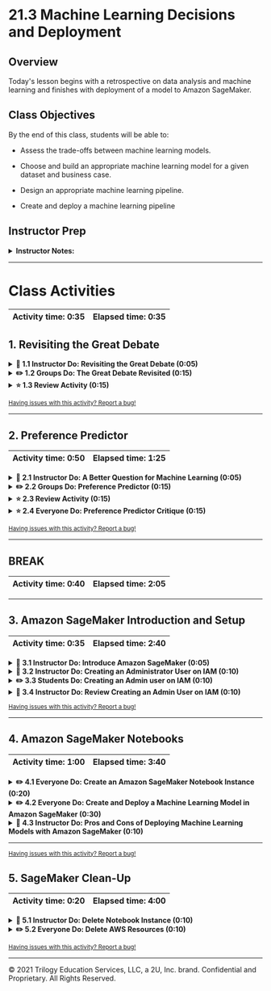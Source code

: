 # 21.3 Machine Learning Decisions and Deployment

## Overview

Today's lesson begins with a retrospective on data analysis and machine learning and finishes with deployment of a model to Amazon SageMaker.

## Class Objectives
By the end of this class, students will be able to:

* Assess the trade-offs between machine learning models.

* Choose and build an appropriate machine learning model for a given dataset and business case.

* Design an appropriate machine learning pipeline.

* Create and deploy a machine learning pipeline

## Instructor Prep

<details>
  <summary><strong>Instructor Notes:</strong></summary>

* Today's class is much more discussion-based than other classes. As much as possible, pose open-ended questions to students, encourage them to ask their own questions, and also encourage them to respond to other students' questions. Let students know that many of today's questions do not have a clear right answer. Don't be afraid of a little silence! Let students take time to think through the questions you're asking. If absolutely no one is responding, ask simpler leading questions to get students to start talking. You may also want to do a quick, light-hearted warm-up with students to get them loosened up. 

* Have your TAs refer to the [time tracker](TimeTracker.xlsx) to stay on track.

* Lastly, as a reminder, these slideshows are for instructor use only. When distributing slides to students, please first export the slides to a PDF file. You may then distribute the PDF file through Slack.

</details>

- - -

# Class Activities

| Activity time:       0:35 |  Elapsed time:      0:35  |
|---------------------------|---------------------------|


## 1. Revisiting the Great Debate

<details>
  <summary><strong> 📣 1.1 Instructor Do: Revisiting the Great Debate (0:05)</strong></summary>

* Open the [slideshow](https://docs.google.com/presentation/d/13WCDpwCzIcdTu7BKHDBQvvBRmwCxbWn5n6pdP_gLRQk/edit?usp=sharing) and welcome students to class. Use slides 1 - 8 to assist you with this lesson. Let students know the first half of today's class will be different than previous classes and will primarily be discussion based, starting with a thought experiment.

* On slide 6, remind students of the question asked on day 1: "Which do Americans prefer: Italian or Mexican food?" and that we'll be revisiting the question with all the newfound tools we have available to us in class.

* On slide 8, open the discussion to students asking them which steps could benefit from Machine Learning. If students need some prompting, here are some ideas:

  * Decompose the ask.
    * Clustering algorithms could help us define specifics in the question, like what “counts” as an Italian restaurant.
  * Identify data sources.
    * Using a web scraper, we could automatically collect potential data sources and rank them by how often they are mentioned in data science blogs
  * Build a data retrieval plan/retrieve the data/assemble and clean.
    * We could build a pipeline to automatically retrieve and clean the data.
    * Point out that the predictions of a machine learning model applied to the data it’s trained on can act as a form of “noise removal.”
  * Analyze for trends.
    * Instead of using machine learning models to predict, we can also use them to analyze data.
  * Acknowledge limitations/make the call or tell the story.
    * These steps still rely on the machine learning practitioner. Even if parts of these steps can be automated, it’s best to have an actual person responsible for the final call.

</details>

<details>
  <summary><strong> ✏️ 1.2 Groups Do: The Great Debate Revisited (0:15)</strong></summary>

  * Open the [slideshow](https://docs.google.com/presentation/d/13WCDpwCzIcdTu7BKHDBQvvBRmwCxbWn5n6pdP_gLRQk/edit?usp=sharing) and use slide 9 to present this activity to the class.

  * Have students break into groups and devise new strategies to answer the question: "Which do Americans prefer: Italian or Mexican food?". Encourage them to come up with unconventional approaches. Let them know that at the end of the 20 minutes, each group will share their approach with the whole class, and the whole class will collaborate to see how different approaches could be combined.

  * After 15 minutes have passed, let students know that they have five more minutes and that they should choose who will represent the group and share their strategy.


</details>

<details>
  <summary><strong> ⭐ 1.3 Review Activity (0:15) </strong></summary>

  * ⏰**Three-Hour Adjustment**: Reduce activity time to 10 minutes.

  * Have each group present their new approach to the whole class. After all the groups have presented, open the discussion to the whole class. What approaches do they like? What strategies could be combined? What pitfalls would we expect to run into?

</details>

<sub>[Having issues with this activity? Report a bug!](https://form.jotform.com/200705887599168?activityOr=1+-+Revisiting+the+Great+Debate&lessonpageTitle=Machine+Learning+Decisions+and+Deployment&lessonpageNumber=21.3&whereIs=DataViz-Lesson-Plans+GitHub&typeA18=https%3A%2F%2Fgithub.com%2Fcoding-boot-camp%2FDataViz-Lesson-Plans%2Fblob%2Fv1.1%2FDataviz-Lesson-Plans%2F01-Lesson-Plans%2F21-Deep-Learning%2F3%2FLessonPlan.md)</sub>

- - -


## 2. Preference Predictor

| Activity time:       0:50 |  Elapsed time:      1:25  |
|---------------------------|---------------------------|

<details>
  <summary><strong> 📣 2.1 Instructor Do: A Better Question for Machine Learning (0:05) </strong></summary>

* Continue to [slide 13](https://docs.google.com/presentation/d/13WCDpwCzIcdTu7BKHDBQvvBRmwCxbWn5n6pdP_gLRQk/edit#slide=id.gbe22de1969_0_6901) and tell students that for the next activity, we'll tweak the question from the previous activity to focus on something even better solved by Machine Learning. On the next slide, introduce the second thought experiment: training a model for a take-home interview assignment to predict a Yelp user's average rating of Italian restaurants, with the following assumptions:

  * The model must use data from the Yelp dataset.

  * You have one week to work on the assignment (the interviewers expect you to spend around 10 hours on it).

  * You may use external libraries, but you will have to explain how they work at a high level.

  * Be prepared to explain how your model works to interviewers of varying technical backgrounds.

* On slide 16, point out that there is a very real data set we'll be basing our analysis on, but it is over 6 GB compressed, so instead of writing any code or downloading the data, we're going to make a hypothetical plan and rely on the data description from Yelp to guide how we will approach the data. Open [the link to the Yelp dataset documentation](https://www.yelp.com/dataset/documentation/main) and distribute it to students.

</details>

<details>
  <summary><strong> ✏️ 2.2 Groups Do: Preference Predictor (0:15) </strong></summary>

* ⏰**Three-Hour Adjustment**: If today's class occurs on a weekday, make this an everyone do and open up a class-wide discussion, and reduce to 10 minutes.

* Open the slideshow and use [slide 18](https://docs.google.com/presentation/d/13WCDpwCzIcdTu7BKHDBQvvBRmwCxbWn5n6pdP_gLRQk/edit#slide=id.gbe22de1969_0_8579) to present this activity to the class.

* Have students return to their groups and brainstorm how to create a machine learning model that predicts a Yelp user's average rating of Italian restaurants. 

* Check in with each group early on in the process. Students may gravitate toward solutions that include natural language processing. Use this as an opportunity to let them know we will be covering some NLP in the next week with big data. Challenge them to find solutions that do not rely on NLP.

</details>

<details>
  <summary><strong> ⭐ 2.3 Review Activity (0:15) </strong></summary>

* ⏰**Three-Hour Adjustment**: If today's class occurs on a weekday, skip this activity

* Once again, have each group present their proposed model to the whole class. After all the groups have presented, open the discussion to the whole class.

</details>

<details>
  <summary><strong> ⭐ 2.4 Everyone Do: Preference Predictor Critique (0:15) </strong></summary>

* ⏰**Three-Hour Adjustment**: If today's class occurs on a weekday, reduce activity time to 10 minutes.

* Move on to [slide 21](https://docs.google.com/presentation/d/13WCDpwCzIcdTu7BKHDBQvvBRmwCxbWn5n6pdP_gLRQk/edit#slide=id.gbe22de1969_0_8602) and let students know we will now be critiquing code as a class that tries to solve this problem. 

* Now, in our thought experiment, we will be assuming the role of the interviewer, evaluating the submission of an interviewee.

* Open [YelpModel.html](Activities/02-Evr_PredictingPreference/Solved/YelpModel.html) and distribute the file to students. Point out that this is a saved copy of the original notebook in an HTML file, not a live notebook that we can run.

* Give students a few minutes to familiarize themselves with the code. Let them know that, if they see unfamiliar code, that is to be expected and they shouldn't get hung up on it for now. Every coder uses different tricks and conventions. The goal here is to try to understand their approach.

* After students have familiarized themselves with the submission, open up a discussion. What do they think of this approach? What about it do they like? What do they think could have been done better? Do they agree with the results? What questions would they like to ask the interviewee if they bring them back for another round of interviews?

* Some notable points you might want to bring up:

  * The neural network has no hidden layers, no activation layer on the output, and uses MSE for its loss. This is just a fancy way of making a linear regression. Would it be more beneficial to just use a linear regression here?

  * The model deals with missing data by just putting the middle value of three stars for every value. Would it make more sense to get each individual reviewer's average for the imputed value?

  * The analysis doesn't have much explanation of why certain methods were chosen, or why certain values were chosen. For instance, why are we limiting to users with five reviews of Italian restaurants? Why not three? Why not 10?

</details>

<sub>[Having issues with this activity? Report a bug!](https://form.jotform.com/200705887599168?activityOr=2+-+Preference+Predictor&lessonpageTitle=Machine+Learning+Decisions+and+Deployment&lessonpageNumber=21.3&whereIs=DataViz-Lesson-Plans+GitHub&typeA18=https%3A%2F%2Fgithub.com%2Fcoding-boot-camp%2FDataViz-Lesson-Plans%2Fblob%2Fv1.1%2FDataviz-Lesson-Plans%2F01-Lesson-Plans%2F21-Deep-Learning%2F3%2FLessonPlan.md)</sub>

- - -

## BREAK

| Activity time:       0:40 |  Elapsed time:      2:05  |
|---------------------------|---------------------------|

- - -

## 3. Amazon SageMaker Introduction and Setup

| Activity time:       0:35 |  Elapsed time:      2:40  |
|---------------------------|---------------------------|

<details>
  <summary><strong> 📣 3.1 Instructor Do: Introduce Amazon SageMaker (0:05)</strong></summary>

* Open the [slideshow](https://docs.google.com/presentation/d/13WCDpwCzIcdTu7BKHDBQvvBRmwCxbWn5n6pdP_gLRQk/edit?usp=sharing) and use slides 23 - 27 to introduce Amazon SageMaker to the class.

* Go to [slide 24](https://docs.google.com/presentation/d/13WCDpwCzIcdTu7BKHDBQvvBRmwCxbWn5n6pdP_gLRQk/edit#slide=id.gbe22de1969_0_8913) and let students know that the rest of the session will be about how to deploy machine learning models. 

* Up until now, all the models we've created run within a Jupyter Notebook.

* If we want to share the functionality of our models with other people (or other programs), we need to deploy them. 

* One way would we could do this is to build an API from scratch using Flask, but that takes quite a bit of work, and still needs to be hosted on a server somewhere.

* Today, we will be using Amazon SageMaker, which is built to streamline the process of training and deploying models.

 </details>

<details>
  <summary><strong> 📣 3.2 Instructor Do: Creating an Administrator User on IAM (0:10)</strong></summary>

In this activity, students will learn how to create an `administrator` user using AWS Identity and Access Management (IAM) service. This user will add some extra security for the user when working on AWS.

Explain to students that a standard best practice is to avoid using the principal, or _root_, user to manage their AWS account. This principal user is the one they used to create their AWS account. Instead, a new user for each person that requires administrator access should be created using the AWS Identity and Access Management (IAM) service.


* You may open the [slideshow](https://docs.google.com/presentation/d/13WCDpwCzIcdTu7BKHDBQvvBRmwCxbWn5n6pdP_gLRQk/edit?usp=sharing) and use slides 28 - 34 to assist you to show the class the process of creating an Administrator user on IAM. 

* Open the [AWS Management Console](https://console.aws.amazon.com) using your _root_ user, and show students how to create a new user on IAM as follows.

* Look for the IAM service on the "Find Services" search box, type `iam` and click on `IAM` service.

  ![Create an administrator IAM user - Step 1](Images/iam-user-1.png)

* In the left pane menu, choose the "Users" option and click on the "Add user" button.

  ![Create an administrator IAM user - Step 2](Images/iam-user-2.png)

* On the "Add user" page, provide your new user name in the "User name" input box, then fill out the details of the new `administrator` by filling in the selections as seen below.  Afterward, click on the "Next: Permissions" button to continue.

  * **User name:** `administrator`
  * **Access type:** Select the "Programmatic access" and "AWS Management Console access" boxes.
  * **Console password:** Choose "Custom password" and type your password.
  * **Require password reset:** Unselect this box.

  ![Create an administrator IAM user - Step 3](Images/iam-user-3.png)

* On the "Set permissions" page, choose "Add user to group" and click on the "Create group" button.

  ![Create an administrator IAM user - Step 4](Images/iam-user-4.png)

* In the "Create group" dialog box, type `Administrators` in the "Group name" textbox.

* Choose "Filter policies" and then choose "AWS managed - job function" to filter the table contents.

  ![Create an administrator IAM user - Step 5](Images/iam-user-5.png)

* In the policy list, select the checkbox for "AdministratorAccess" and then choose the "Create group" button.

  ![Create an administrator IAM user - Step 6](Images/iam-user-6.png)

* After creating the group, select the checkbox for your new group. Choose "Refresh" if necessary to see the group on the list.

  ![Create an administrator IAM user - Step 7](Images/iam-user-7.png)

* Click on the "Next: Tags" button to continue.

* On the "Next: Tags" page, leave the defaults and click on the "Next: Review" button to continue.

  ![Create an administrator IAM user - Step 8](Images/iam-user-8.png)

* Review the list of group memberships to be added to the new user. When you are ready to proceed, click on the "Create user" button.

  ![Create an administrator IAM user - Step 9](Images/iam-user-9.png)

* Once the user is created, download the user's credentials by clicking on the "Download .csv" button. Keep those credentials safe.

  ![Create an administrator IAM user - Step 10](Images/iam-user-10.png)

Enable access to billing data for the IAM admin user as follows:

* On the navigation bar, choose your account name, and then select "My Account."

  ![Create an administrator IAM user - Step 11](Images/iam-user-11.png)

* Scroll down to the "IAM User and Role Access to Billing Information" section and click on the "Edit" option.

  ![Create an administrator IAM user - Step 12](Images/iam-user-12.png)

* Select the checkbox to "Activate IAM Access" and choose "Update."

  ![Create an administrator IAM user - Step 13](Images/iam-user-13.png)

Sign out from your session, open the `CSV` file with the new `administrator` user credentials and log in to the AWS Management Console using the user's URL and password. Tell students that, from now on, they should avoid using their _root user_ and work with this new admin user instead.

Answer any questions before moving on.

</details>

<details>
  <summary><strong> ✏️ 3.3 Students Do: Creating an Admin user on IAM (0:10) </strong></summary>

In this activity, students will create an administrator user to manage their AWS account.

* You may open [slide 35](https://docs.google.com/presentation/d/13WCDpwCzIcdTu7BKHDBQvvBRmwCxbWn5n6pdP_gLRQk/edit#slide=id.gbe53dc55c6_0_135) to present this activity to the class. In case you might find necessary to show case the instructions, you may use slides 29 -32.

**Instructions:**

* [README.md](Activities/01-Stu_IAM_User/README.md)

</details>

<details>
  <summary><strong> 📣 3.4 Instructor Do: Review Creating an Admin User on IAM (0:10)</strong></summary>

  This review activity is intended to verify that all students have successfully created their admin user using IAM.

  Make sure that all students have their AWS account working correctly. Also, ask TAs to assist students who might have an issue before moving forward. Forthcoming activities will use the `administrator` IAM user by default.

  Answer any questions before moving on.

</details>

<sub>[Having issues with this activity? Report a bug!](https://form.jotform.com/200705887599168?activityOr=3+-+Amazon+SageMaker+Intro+and+Setup&lessonpageTitle=Machine+Learning+Decisions+and+Deployment&lessonpageNumber=21.3&whereIs=DataViz-Lesson-Plans+GitHub&typeA18=https%3A%2F%2Fgithub.com%2Fcoding-boot-camp%2FDataViz-Lesson-Plans%2Fblob%2Fv1.1%2FDataviz-Lesson-Plans%2F01-Lesson-Plans%2F21-Deep-Learning%2F3%2FLessonPlan.md)</sub>

- - -


## 4. Amazon SageMaker Notebooks

| Activity time:       1:00 |  Elapsed time:      3:40  |
|---------------------------|---------------------------|

<details>
  <summary><strong> ✏️ 4.1 Everyone Do: Create an Amazon SageMaker Notebook Instance (0:20)</strong></summary>

In this activity, students will learn how to create an instance of Amazon SageMaker and how to use Jupyter Notebooks on the AWS cloud. 

* You may open the [slideshow](https://docs.google.com/presentation/d/13WCDpwCzIcdTu7BKHDBQvvBRmwCxbWn5n6pdP_gLRQk/edit?usp=sharing) and use slides 37 - 40 to assist you with this lesson. Note that the GUI on the Amazon SageMaker Notebook Instance creation will look slightly different in comparison to the images below. However, the information at its core will suffice. In case you need up to date guidance, slides 38 - 40 are up to date with the AWS GUI.   

**Files:**

* [YelpModelToDeploy.ipynb](Activities/03-Evr_SageMaker/Solved/YelpModelToDeploy.ipynb)

* [test_restaurant.json](Activities/03-Evr_SageMaker/Solved/test_restaurant.json)

* [test_review.json](Activities/03-Evr_SageMaker/Solved/test_review.json)

* [test_user.json](Activities/03-Evr_SageMaker/Solved/test_user.json)

* [business_clusters.json](Activities/03-Evr_SageMaker/Solved/business_clusters.json)

* [yelp_model.h5](Activities/03-Evr_SageMaker/Solved/yelp_model.h5)

Comment to students that you will demonstrate how to create an Amazon SageMaker Notebook instance and ask them to follow your steps as you move along the demo. Ask TAs to assist students if they get stuck along the process.

Log in to your AWS Management Console using your admin user and tell students that the first component that Amazon SageMaker requires is an [Amazon S3](https://aws.amazon.com/s3) bucket to store data to feed machine learning models or to save prediction results.

To create an Amazon S3 bucket, follow the next steps:

* On the "Find Services" search box, type `S3` and select the "S3" service from the list.

  ![Creating an Amazon SageMaker instance - step 1](Images/sagemaker-1.png)

* On the Amazon S3 console, click on the "Create bucket" button.

  ![Creating an Amazon SageMaker instance - step 2](Images/sagemaker-2.png)

* Fill in the following details on the "Create button" window:

  * **Section: Name and region**
    * _Bucket name:_ `sagemaker-<CURRENT-DATE+TIME>` (for example: `sagemaker-20190903-1026`)
    * _Region:_ `US West (Oregon)` (S3 and SageMaker instance regions should be the same)
    * _Click:_ "Next"
    ![Creating an Amazon SageMaker instance - step 3](Images/sagemaker-3.png)
  * **Section: Configure options**
    * _Click:_ "Next" (leave defaults)
    ![Creating an Amazon SageMaker instance - step 4](Images/sagemaker-4.png)
  * **Section: Set permissions**
    * _Click:_ "Next" (leave defaults)
    ![Creating an Amazon SageMaker instance - step 5](Images/sagemaker-5.png)
  * **Section: Review**
    * _Click:_ "Create bucket"
    ![Creating an Amazon SageMaker instance - step 6](Images/sagemaker-6.png)

* Note down (copy/paste/save) the name of the bucket for use in the following section.

Explain to students that the next step is to create a Jupyter Notebook instance on Amazon SageMaker. Follow the next steps:

* Navigate to the "AWS Management Console" homepage. In the "Find Services" search box, type "sagemaker" and select "Amazon SageMaker" from the list.

  ![Creating an Amazon SageMaker instance - step 7](Images/sagemaker-7.png)

* On the Amazon SageMaker console, be sure that `Oregon` is the selected region, on the left pane menu. Under the "Notebook" section, choose "Notebook instances."

  ![Creating an Amazon SageMaker instance - step 8](Images/sagemaker-8.png)

* On the "Notebook instances" page, click on the "Create notebook instance" button.

  ![Creating an Amazon SageMaker instance - step 9](Images/sagemaker-9.png)

* Fill in the following values on the "Create notebook instance" page:

  * **Section: Notebook instance settings**
    * _Notebook instance name:_ `sm-test`
    * _Notebook instance type:_ `ml.t2.medium`
    * _Elastic inference:_ `none`
    ![Creating an Amazon SageMaker instance - step 10](Images/sagemaker-10.png)
  * **Section: Permissions and encryption**
    * _IAM role:_ On the dropdown list, select the `Create a new role` option.
    ![Creating an Amazon SageMaker instance - step 11](Images/sagemaker-11.png)
    * Under the "S3 buckets you specify - _optional_" section, choose "Specific S3 buckets" and type the name of the Amazon S3 bucket you created in the preceding section (e.g., `sagemaker-20190903-1026`). Click on "Create role" to continue.
    ![Creating an Amazon SageMaker instance - step 12](Images/sagemaker-12.png)
    * _Root access:_ Be sure that the `Enable - Give users root access to the notebook` option is selected. Tell students that this option is less safe but allows more control over the instance.
    ![Creating an Amazon SageMaker instance - step 13](Images/sagemaker-13.png)

* Scroll down and click on the "Create notebook instance" button to continue. Comment to students that the creation process takes up to five minutes to finish.

  ![Creating an Amazon SageMaker instance - step 14](Images/sagemaker-14.png)

While the notebook instance is being created, explain to students that AWS charges for these and most resources as they are created, even when not in use. This instance is billed for by the second until it's turned off and deleted. Students will learn how to eliminate these resources later in today's class.

Explain to students that, as long as the free tier is used, there are no charges associated with today's activities. However, if any of the students use an account that is more than two months old, the tasks performed today using Amazon SageMaker may have an associated cost.

* Once the notebook instance status is "InService," it's ready to be used. In the "Actions" column, click on `Open Jupyter` to continue.

  ![Creating an Amazon SageMaker instance - step 15](Images/sagemaker-15.png)

* After a few seconds, you will see the Jupyter Notebook interface. Comment to students that this notebook is running on the AWS cloud.

* In the "New" dropdown, select the `conda_python3` environment to create a new notebook.

  ![Creating an Amazon SageMaker instance - step 16](Images/sagemaker-16.png)

* On the new notebook, code a `hello world` statement in Python in the first cell as a test. Be sure that all of the class has reached this point before moving forward.

  ![Creating an Amazon SageMaker instance - step 17](Images/sagemaker-17.png)

Explain to students that it's possible to code a Jupyter Notebook from scratch on this Amazon SageMaker's notebook instance, but also that you can open an existing Jupyter Notebook. Distribute the files in the [Solved](Activities/03-Evr_SageMaker/Solved] folder to students and continue the demo as follows:

* In your Amazon SageMaker notebook instance, on the upper right, click on the "Upload" button and select all five files in the [Solved](Activities/03-Evr_SageMaker/Solved] folder to upload.

  ![Creating an Amazon SageMaker instance - step 18](Images/sagemaker-18.png)

* Open the `YelpModelToDeploy.ipynb` notebook. You'll probably see the message `Select Kernel` or `Kernel not found`. Select `conda_tenserflow_p36` and click on `Select` or `Set Kernel` to continue.

* Run all the cells in the notebook, comment to students that now this notebook is running on the AWS cloud using Amazon SageMaker.

End the demo and answer any questions before moving on.

</details>

<details>
  <summary><strong> ✏️ 4.2 Everyone Do: Create and Deploy a Machine Learning Model in Amazon SageMaker (0:30)</strong></summary>

* ⏰**Three-Hour Adjustment**: If today's class occurs on a weekday, reduce activity time to 25 minutes.

**Corresponding Activity:** [04-Evr_SageMaker_Deployment](Activities/04-Evr_SageMaker_Deployment)

In this activity, students will learn how to create, train, deploy, and evaluate a machine learning model in Amazon SageMaker.

This is a collaborative activity where you will lead the class through the whole process. Be sure to keep the pace, allowing students to follow you. Ask TAs to assist any students who may be stuck during the activity.

 * You may open the [slideshow](https://docs.google.com/presentation/d/13WCDpwCzIcdTu7BKHDBQvvBRmwCxbWn5n6pdP_gLRQk/edit?usp=sharing) and use slides 41 and 42 to present this collective activity to the class. 

**Files:**

* [rainfall_forecast.ipynb](Activities/04-Evr_SageMaker_Deployment/Unsolved/rainfall_forecast.ipynb)

* [x_austin_final.csv](Activities/04-Evr_SageMaker_Deployment/Resources/x_austin_final.csv)

* [y_austin_final.csv](Activities/04-Evr_SageMaker_Deployment/Resources/y_austin_final.csv)

Explain to students that Amazon has created an extensive library of machine learning models that are optimized for the cloud. This demo will show how to use one of those models.

Tell students that, in this demo, you are going to demonstrate one of Amazon's linear regression models to predict the amount of rain that will fall in Austin, given the average temperature in Fahrenheit degrees.

Slack out the unsolved version of the Jupyter Notebook and the two data files to students. Ask the class to follow you on this demo.

Start the demo by opening the Jupyter lab UI at your Amazon SageMaker instance and create a new folder called `Data`.

![Deploy SageMaker Model - step 1](Images/deploy-sagemaker-1.png)

Open the `Data` folder, upload the following `CSV` files and highlight the following:

* `x_austin_final.csv`: This file contains historical weather conditions in Austin, Texas, along 1,319 days.

* `y_austin_final.cvs`: This file contains the precipitations sum in inches in Austin, Texas, along 1,319 days.

![Deploy SageMaker Model - step 2](Images/deploy-sagemaker-2.png)

Navigate to the main folder on Jupyter lab and import the unsolved version of the Jupyter Notebook to your Amazon SageMaker notebook instance. Live code the demo by highlighting the following:

* In the `Initial imports` section, some well-known libraries are imported. The `sklearn` library will be used to split the dataset in training and testing sets, as well as to evaluate the model.

  ```python
  import os
  import io
  import json
  import numpy as np
  import pandas as pd
  from path import Path
  import matplotlib.pyplot as plt
  from sklearn.model_selection import train_test_split
  from sklearn.metrics import mean_squared_error, r2_score
  ```

* To use Amazon SageMaker, the following libraries are needed:

  ```python
  import sagemaker
  import sagemaker.amazon.common as smac
  from sagemaker.predictor import csv_serializer, json_deserializer
  from sagemaker import get_execution_role
  from sagemaker.amazon.amazon_estimator import get_image_uri
  import boto3
  ```

* Along with the `sagemaker` modules, the `boto3` library is imported. `boto3` is the [AWS SDK for Python](https://boto3.amazonaws.com/v1/documentation/api/latest/index.html).

* The data to train and test the model are loaded into two Pandas data frames. Next, the data are transformed into a vector as follows:

  * The `x_austin_final.csv` data are loaded into the `features` data frame, and the `TempAvgF` column that denotes the average temperature in Austin in Fahrenheit degrees is taken as an input variable (predictor) for the linear model.

    ```python
    # Read the weather features data
    file_path = Path("Data/x_austin_final.csv")
    features = pd.read_csv(file_path)

    # Transforming the "TempAvgF" column to a vector
    X = features["TempAvgF"].values.reshape(-1, 1)
    ```

  * The `y_austin_final.csv` data are initially loaded into the `y` data frame; these data represent the target variable in the linear model.

    ```python
    # Read the target data (precipitation sum inches)
    file_path = Path("Data/y_austin_final.csv")
    y = pd.read_csv(file_path, names=["PrecipitationSumInches"], header=None)

    # Transforming y into a vector
    y = y.iloc[:, 0].values
    ```

* The data are split into training and testing datasets using the `train_test_split()` function from `sklearn`.

  ```python
  X_train, X_test, y_train, y_test = train_test_split(X, y, test_size=0.2)
  ```

Comment to students that, once the data are loaded, the next step is to create the linear regression model. The process starts with some initial configurations as follows:

* The training and testing data should be stored in an Amazon S3 bucket, so a variable to store the name of the bucket we created before is defined.

  ```python
  bucket = "sagemaker-bucket-name-here"
  ```

* To identify the data files stored in Amazon S3, a prefix is defined.

  ```python
  prefix = "austin-rainfall-regression"
  ```

* The current role of the IAM user running the notebook is stored in the `role` variable.

  ```python
  role = get_execution_role()
  ```

Now it's time to upload the data to Amazon S3. Explain to students that, to train the machine learning model using Amazon SageMaker, the training and testing data should pass through an Amazon S3 bucket formatted using the [protobuf recordIO format](https://docs.aws.amazon.com/sagemaker/latest/dg/cdf-training.html#td-serialization).

* The protobuf recordIO format is a method to serialize structured data (similar to `JSON`) to allow different applications to communicate with each other or for storing data.

Explain to students that using the protobuf recordIO format allows you to take advantage of _Pipe mode_ when training the algorithms that support it. In _Pipe mode_, your training job streams data directly from Amazon S3. Streaming can provide faster start times for training jobs and better throughput.

Continue with the following code to format the training data as a protobuf recordIO, and then upload it to the Amazon S3 bucket:

```python
# Encode the training data as Protocol Buffer
buf = io.BytesIO()
vectors = np.array(X_train).astype("float32")
labels = np.array(y_train).astype("float32")
smac.write_numpy_to_dense_tensor(buf, vectors, labels)
buf.seek(0)

# Upload encoded training data to Amazon S3
key = 'linear_train.data'
boto3.resource("s3").Bucket(bucket).Object(os.path.join(prefix, "train", key)).upload_fileobj(buf)
s3_train_data = "s3://{}/{}/train/{}".format(bucket, prefix, key)
print("Training data uploaded to: {}".format(s3_train_data))
```

Tell students that, if you provide test data, the algorithm logs include the test score for the final model. Live code the following to upload the testing data:

```python
# Encode the testing data as Protocol Buffer
buf = io.BytesIO()
vectors = np.array(X_test).astype("float32")
labels = np.array(y_test).astype("float32")
smac.write_numpy_to_dense_tensor(buf, vectors, labels)
buf.seek(0)

# Upload encoded testing data to Amazon S3
key = "linear_test.data"
boto3.resource("s3").Bucket(bucket).Object(os.path.join(prefix, "test", key)).upload_fileobj(buf)
s3_test_data = "s3://{}/{}/test/{}".format(bucket, prefix, key)
print("Testing data uploaded to: {}".format(s3_test_data))
```

Once you have uploaded your data to Amazon S3, it's time to train the machine learning model. Comment to students that, in this demo, you will use Amazon SageMaker's [_linear learner algorithm_](https://docs.aws.amazon.com/sagemaker/latest/dg/linear-learner.html) to run a linear regression prediction model.

Create the instance of the linear learner algorithm and highlight the following:

* The instance of the `linear learner` is created using the `get_image_uri()` method from the `sagemaker` library.

  ```python
  container = get_image_uri(boto3.Session().region_name, "linear-learner")
  ```

* Before creating the estimator container, an Amazon SageMaker session should be started.

  ```python
  sess = sagemaker.Session()
  ```

* The estimator container is an AWS EC2 instance that will store and run the model. The estimator container is created using a `ml.m4.xlarge` instance type for training the model.

  ```python
  linear = sagemaker.estimator.Estimator(
    container,
    role,
    train_instance_count=1,
    train_instance_type="ml.m4.xlarge",
    output_path="s3://{}/{}/output".format(bucket, prefix),
    sagemaker_session=sess
    )
  ```

* The linear learner hyperparameters are defined next. It's important to highlight that the `feature_dim` parameter should match with the number of predictors in `X`. In this case, since we only have one predictor, its value is `1`.

  ```python
  # Define linear learner hyperparameters
  linear.set_hyperparameters(
    feature_dim=1,
    mini_batch_size=100,
    predictor_type="regressor",
    epochs=10,
    num_models=32,
    loss="absolute_loss"
    )
  ```

* The model is trained using the `fit` method of the Amazon SageMaker estimator. **Note:** This step might take a few minutes.

  ```python
  linear.fit({'train': s3_train_data, 'test': s3_test_data})
  ```

Explain to students that this step might take a few minutes, and it will use resources from the AWS account. Typically, this time is not billed in the two-month trial period. However, clarify to students that policies of the AWS free and trial offer changes regularly, so they should always check the pricing pages for any service that they want to use. Below, a sample output is shown. You will notice that the output text is in blue.

**Important note:** Explain to students that this step may take up to 15 minutes since Amazon SageMaker is provisioning not only a Jupyter Notebook, but also a series of virtual machines (EC2 instances) to compute the model. If you are running out of time in this activity, open the solved version of the notebook and continue the demo by dry-walking through the code.

![Deploy SageMaker Model - step 3](Images/deploy-sagemaker-3.gif)

Once the `linear-learner` model is trained, tell students that it can be deployed to make predictions of the rainfall in Austin. Continue the demo and highlight the following:

* In order to make predictions, the model should be deployed. A `ml.t2.medium` instance type is defined since this is the instance type we selected when we created the notebook that is part of the free-tier offer.

  ```python
  linear_predictor = linear.deploy(initial_instance_count=1, instance_type="ml.t2.medium")
  ```

* Some configurations should be made to specify the type of data files that are going to be used and to define how the data are going to be serialized and deserialized.

  ```python
  linear_predictor.serializer = csv_serializer
  linear_predictor.deserializer = json_deserializer
  ```

* To make predictions, we use the `predict()` method of the model. We will make predictions using the testing data. Results are stored in the `y_predictions` array.

  ```python
  result = linear_predictor.predict(X_test)
  y_predictions = np.array([r["score"] for r in result["predictions"]])
  ```

Explain to students that, once you have the predictions, the model can be evaluated using the techniques they already know. First, a plot to contrast the predicted rainfall values versus the real values is created.

![Deploy SageMaker Model - step 4](Images/deploy-sagemaker-4.png)

Additionally, the `RMSE` and `R2` scores are calculated.

![Deploy SageMaker Model - step 5](Images/deploy-sagemaker-5.png)

Finally, after reviewing the model evaluation's results, explain to students that the endpoint needs to be deleted to avoid additional AWS resource usage and extra billing.

```python
sagemaker.Session().delete_endpoint(linear_predictor.endpoint)
```

Slack out the following page to students, where they can learn more about the different Amazon SageMaker built-in algorithms:

* [Use Amazon SageMaker Built-in Algorithms](https://docs.aws.amazon.com/sagemaker/latest/dg/algos.html).

Answer any questions before moving on.

</details>

<details>
  <summary><strong> 📣 4.3 Instructor Do: Pros and Cons of Deploying Machine Learning Models with Amazon SageMaker  (0:10)</strong></summary>

* Open the [slideshow](https://docs.google.com/presentation/d/13WCDpwCzIcdTu7BKHDBQvvBRmwCxbWn5n6pdP_gLRQk/edit?usp=sharing) and use slides 43 - 45 to lead and facilitate a discussion around deploying models in Amazon SageMaker and why a RESTful ML API is useful.

Have students share their opinions with the class and bring up the following points:

**Pros:**

* Data storage capacity: By using an Amazon S3 bucket to store the data, we could have trained a model on multiple terabytes of data, or a lot more space than would otherwise have fit in our personal computer.

* Hardware/GPU: By using different Amazon SageMaker instances to train our model, we can access compute power, including GPU capabilities, making powerful hardware available to us as required.

* Cost: Using AWS resources, we only pay for what we use. We'll turn off everything before ending the class and not incur further charges.

* Availability: By deploying our model to another Amazon SageMaker instance, we have made the prediction functionality available 24/7 through a secured endpoint to an application or to be consumed by others without having to make our computer available.

* RESTful API: As learned in previous units, APIs provide a standard mechanism to access data. Our ML API can be consumed through apps and other channels in a simple form while remaining secure and allowing other constraints (e.g., authentication, authorization, rate limiting, etc.).

**Cons:**

* Data privacy/security: By uploading data to a third party, you are trusting your data to them. Certain kinds of data are subject to compliance and regulatory constraints.

* Visibility: You won't have oversight on AWS internal handling of your data and infrastructure.

* Availability: Although there are SLAs in place, AWS (and any other cloud providers) can and have suffered outages at times, causing data unavailability.

Answer any questions before moving on.

</details>

---

</details>

<sub>[Having issues with this activity? Report a bug!](https://form.jotform.com/200705887599168?activityOr=4+-+Amazon+SageMaker+Notebooks&lessonpageTitle=Machine+Learning+Decisions+and+Deployment&lessonpageNumber=21.3&whereIs=DataViz-Lesson-Plans+GitHub&typeA18=https%3A%2F%2Fgithub.com%2Fcoding-boot-camp%2FDataViz-Lesson-Plans%2Fblob%2Fv1.1%2FDataviz-Lesson-Plans%2F01-Lesson-Plans%2F21-Deep-Learning%2F3%2FLessonPlan.md)</sub>

## 5. SageMaker Clean-Up

| Activity time:       0:20 |  Elapsed time:      4:00  |
|---------------------------|---------------------------|

<details>
  <summary><strong> 📣 5.1 Instructor Do: Delete Notebook Instance (0:10)</strong></summary> 

In this activity, students will learn how to delete their Amazon SageMaker notebook instance so that no billing charges are incurred for it after class.


* You may open the [slideshow](https://docs.google.com/presentation/d/13WCDpwCzIcdTu7BKHDBQvvBRmwCxbWn5n6pdP_gLRQk/edit?usp=sharing) and use slides 46 and 47 to assist you with this lesson.

Open the Amazon SageMaker console then, on the left pane menu. Under the "Notebook" section, click on "Notebook instances."

![Deleting Amazon SageMaker instance - 1](Images/deleting-sm-1.png)

Select the `sm-test` notebook instance on the left by clicking the circular dot. Once selected, click on the right "Actions" menu and select "Stop."

![Deleting Amazon SageMaker instance - 2](Images/deleting-sm-2.png)

Refresh the page and wait for the instance `Status` to change to `Stopped`. **Note:** This process will take a few minutes.

![Deleting Amazon SageMaker instance - 3](Images/deleting-sm-3.png)

Select the instance again on the left circular dot. Click on "Actions," select "Delete," and then confirm the delete.

![Notebook Instance delete](Images/notebook-confirm-delete.png)

* At the end of today's lesson, the notebook instances list should be empty and state, "There are currently no resources." Otherwise, charges will be incurred for any remaining active instances.

Lastly, go to the Amazon S3 console and remove the buckets created for the activity as follows:

* Choose the checkbox next to the bucket name and click on the "Delete" button.

![Deleting Amazon SageMaker instance - 4](Images/deleting-sm-4.png)

* On the "Delete bucket" window, type the name of the bucket to confirm that you want to delete it. Next, click on the "Confirm" button to finish.

![Deleting Amazon SageMaker instance - 5](Images/deleting-sm-5.png)

Answer any questions before moving on.

</details>

<details>
  <summary><strong> ✏️ 5.2 Everyone Do: Delete AWS Resources (0:10)</strong></summary>

In this activity, students will delete all the AWS resources created in today's class to avoid additional charges.

* You may open the [slideshow](https://docs.google.com/presentation/d/13WCDpwCzIcdTu7BKHDBQvvBRmwCxbWn5n6pdP_gLRQk/edit?usp=sharing) and use slides 48 and 49 to assist you with this lesson.

Explain to students, as it was mentioned before, the policies for the AWS free tier and trials continually change. Hence, it's essential to remove any unnecessary resources created on AWS to avoid additional charges, especially Amazon SageMaker instances, since regardless when they are stopped, AWS bills you for hosting the instances.

Follow [these clean-up steps](https://docs.aws.amazon.com/sagemaker/latest/dg/ex1-cleanup.html) on AWS and collaborate with TAs to assist students in deleting all the AWS resources that students need to remove. Make sure students remove ALL of the following:

* Endpoint
* Endpoint configuration
* Model
* Notebook instance

Remind students, that they can save a local copy of the Jupyter notebooks, by right-clicking on the notebook name and selecting the _Download_ option.

![Downloading a Jupyter Notebook](Images/download-notebook-sm.png)

Answer any questions before finishing class.

</details>

<sub>[Having issues with this activity? Report a bug!](https://form.jotform.com/200705887599168?activityOr=5+-+SageMaker+Clean-up&lessonpageTitle=Machine+Learning+Decisions+and+Deployment&lessonpageNumber=21.3&whereIs=DataViz-Lesson-Plans+GitHub&typeA18=https%3A%2F%2Fgithub.com%2Fcoding-boot-camp%2FDataViz-Lesson-Plans%2Fblob%2Fv1.1%2FDataviz-Lesson-Plans%2F01-Lesson-Plans%2F21-Deep-Learning%2F3%2FLessonPlan.md)</sub>

- - -

© 2021 Trilogy Education Services, LLC, a 2U, Inc. brand. Confidential and Proprietary. All Rights Reserved.
